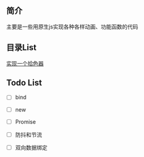 
## 简介

主要是一些用原生js实现各种各样动画、功能函数的代码

## 目录List

[实现一个拾色器](https://github.com/LittlehorseXie/practise-hand/blob/master/html/colorPicker.html)


## Todo List

- [ ] bind
- [ ] new
- [ ] Promise
- [ ] 防抖和节流
- [ ] 双向数据绑定




